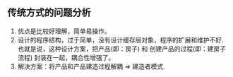 ## 传统方式的问题分析

1.  优点是比较好理解，简单易操作。
2.  设计的程序结构，过于简单，没有设计缓存层对象，程序的扩展和维护不好. 也就是说，这种设计方案，把产品(即：房子) 和 创建产品的过程(即：建房子流程) 封装在一起，耦合性增强了。
3.  解决方案：将产品和产品建造过程解耦 =&gt; 建造者模式.